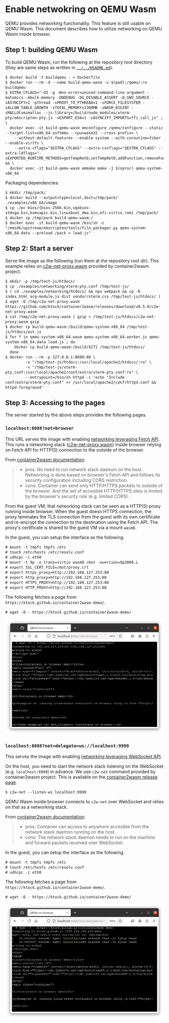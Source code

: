 # Enable netwokring on QEMU Wasm

QEMU provides networking functionality.
This feature is still usable on QEMU Wasm.
This document describes how to utilize networking on QEMU Wasm inside browser.

## Step 1: building QEMU Wasm

To build QEMU Wasm, run the following at the repository root directory (they are same steps as written in [`../../README.md`](../../README.md)).

```console
$ docker build -t buildqemu - < Dockerfile
$ docker run --rm -d --name build-qemu-wasm -v $(pwd):/qemu/:ro buildqemu
$ EXTRA_CFLAGS="-O3 -g -Wno-error=unused-command-line-argument -matomics -mbulk-memory -DNDEBUG -DG_DISABLE_ASSERT -D_GNU_SOURCE -sASYNCIFY=1 -pthread -sPROXY_TO_PTHREAD=1 -sFORCE_FILESYSTEM -sALLOW_TABLE_GROWTH -sTOTAL_MEMORY=2300MB -sWASM_BIGINT -sMALLOC=mimalloc --js-library=/build/node_modules/xterm-pty/emscripten-pty.js -sEXPORT_ES6=1 -sASYNCIFY_IMPORTS=ffi_call_js" ; \
  docker exec -it build-qemu-wasm emconfigure /qemu/configure --static --target-list=x86_64-softmmu --cpu=wasm32 --cross-prefix= \
    --without-default-features --enable-system --with-coroutine=fiber --enable-virtfs \
    --extra-cflags="$EXTRA_CFLAGS" --extra-cxxflags="$EXTRA_CFLAGS" --extra-ldflags="-sEXPORTED_RUNTIME_METHODS=getTempRet0,setTempRet0,addFunction,removeFunction,TTY,FS" && \
  docker exec -it build-qemu-wasm emmake make -j $(nproc) qemu-system-x86_64
```

Packaging dependencies:

```console
$ mkdir /tmp/pack/
$ docker build --output=type=local,dest=/tmp/pack/ ./examples/x86_64/image
$ cp ./pc-bios/{bios-256k.bin,vgabios-stdvga.bin,kvmvapic.bin,linuxboot_dma.bin,efi-virtio.rom} /tmp/pack/
$ docker cp /tmp/pack build-qemu-wasm:/
$ docker exec -it build-qemu-wasm /bin/sh -c "/emsdk/upstream/emscripten/tools/file_packager.py qemu-system-x86_64.data --preload /pack > load.js"
```

## Step 2: Start a server

Serve the image as the following (run them at the repository root dir).
This example relies on [c2w-net-proxy.wasm](https://github.com/ktock/container2wasm/tree/da372f28342f73be1857e1ab5f67eae56280b021/extras/c2w-net-proxy) provided by container2wasm project.

```
$ mkdir -p /tmp/test-js/htdocs/
$ cp ./examples/networking/xterm-pty.conf /tmp/test-js/
$ ( cd ./examples/networking/htdocs/ && npx webpack && cp -R index.html arg-module.js dist vendor/xterm.css /tmp/test-js/htdocs/ )
$ wget -O /tmp/c2w-net-proxy.wasm https://github.com/ktock/container2wasm/releases/download/v0.5.0/c2w-net-proxy.wasm
$ cat /tmp/c2w-net-proxy.wasm | gzip > /tmp/test-js/htdocs/c2w-net-proxy.wasm.gzip
$ docker cp build-qemu-wasm:/build/qemu-system-x86_64 /tmp/test-js/htdocs/out.js
$ for f in qemu-system-x86_64.wasm qemu-system-x86_64.worker.js qemu-system-x86_64.data load.js ; do
    docker cp build-qemu-wasm:/build/${f} /tmp/test-js/htdocs/
  done
$ docker run --rm -p 127.0.0.1:8088:80 \
         -v "/tmp/test-js/htdocs:/usr/local/apache2/htdocs/:ro" \
         -v "/tmp/test-js/xterm-pty.conf:/usr/local/apache2/conf/extra/xterm-pty.conf:ro" \
         --entrypoint=/bin/sh httpd -c 'echo "Include conf/extra/xterm-pty.conf" >> /usr/local/apache2/conf/httpd.conf && httpd-foreground'
```

## Step 3: Accessing to the pages

The server started by the above steps provides the following pages.

### `localhost:8088?net=browser` 

This URL serves the image with enabling [networking leveraging Fetch API](https://github.com/ktock/container2wasm/tree/da372f28342f73be1857e1ab5f67eae56280b021/examples/networking/fetch).
This runs a networking stack ([c2w-net-proxy.wasm](https://github.com/ktock/container2wasm/tree/da372f28342f73be1857e1ab5f67eae56280b021/extras/c2w-net-proxy)) inside browser relying on Fetch API for HTTP(S) connection to the outside of the browser.

From [container2wasm documentation](https://github.com/ktock/container2wasm/tree/da372f28342f73be1857e1ab5f67eae56280b021/examples/networking/fetch):

> - pros: No need to run network stack daemon on the host. Networking is done based on browser's Fetch API and follows its security configuration including CORS restriction.
> - cons: Container can send only HTTP/HTTPS packets to outside of the browser. And the set of accesible HTTP/HTTPS sites is limited by the browser's security rule (e.g. limited CORS).

From the guest VM, that networking stack can be seen as a HTTP(S) proxy running inside browser.
When the guest doesn HTTPS connection, the proxy teminates the TLS connection from the guest with its own certificate and re-encrypt the connection to the destination using the Fetch API.
The proxy's certificate is shared to the guest VM via a mount `wasm0`.

In the guest, you can setup the interface as the following.

```
# mount -t tmpfs tmpfs /etc
# touch /etc/hosts /etc/resolv.conf
# udhcpc -i eth0
# mount -t 9p -o trans=virtio wasm0 /mnt -oversion=9p2000.L
# export SSL_CERT_FILE=/mnt/proxy.crt
# export https_proxy=http://192.168.127.253:80
# export http_proxy=http://192.168.127.253:80
# export HTTPS_PROXY=http://192.168.127.253:80
# export HTTP_PROXY=http://192.168.127.253:80
```

The following fetches a page from `https://ktock.github.io/container2wasm-demo/`.

```
# wget -O - https://ktock.github.io/container2wasm-demo/
```

![Running QEMU on browser](../../images/x86_64-nw-fetch.png)

### `localhost:8088?net=delegate=ws://localhost:9999`

This serves the image with enabling [networking leveraging WebSocket API](https://github.com/ktock/container2wasm/tree/da372f28342f73be1857e1ab5f67eae56280b021/examples/networking/websocket/).

On the host, you need to start the network stack listening on the WebSocket (e.g. `localhost:9999`) in advance.
We use `c2w-net` command provided by container2wasm project.
This is available on the [container2wasm release page](https://github.com/ktock/container2wasm/releases).

```
$ c2w-net --listen-ws localhost:9999
```

QEMU Wasm inside browser connects to `c2w-net` over WebSocket and relies on that as a networking stack.

From [container2wasm documentation](https://github.com/ktock/container2wasm/tree/da372f28342f73be1857e1ab5f67eae56280b021/examples/networking/websocket):

> - pros: Container can access to anywhere accesible from the network stack daemon running on the host.
> - cons: The network stack daemon needs to run on the machine and forward packets received over WebSocket.

In the guest, you can setup the interface as the following.

```
# mount -t tmpfs tmpfs /etc
# touch /etc/hosts /etc/resolv.conf
# udhcpc -i eth0
```

The following fetches a page from `https://ktock.github.io/container2wasm-demo/`.

```
# wget -O - https://ktock.github.io/container2wasm-demo/
```

![Running QEMU on browser](../../images/x86_64-nw-ws.png)
